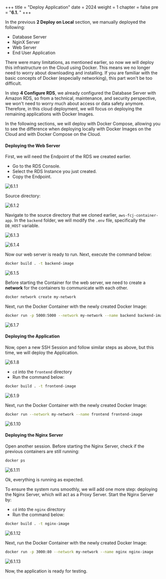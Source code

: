 +++
title = "Deploy Application"
date = 2024
weight = 1
chapter = false
pre = "<b>6.1. </b>"
+++

In the previous **2 Deploy on Local** section, we manually deployed the following:

- Database Server
- NginX Server
- Web Server
- End User Application

There were many limitations, as mentioned earlier, so now we will deploy this infrastructure on the Cloud using Docker. This means we no longer need to worry about downloading and installing. If you are familiar with the basic concepts of Docker (especially networking), this part won't be too difficult.

In step **4 Configure RDS**, we already configured the Database Server with Amazon RDS, so from a technical, maintenance, and security perspective, we won't need to worry much about access or data safety anymore. Therefore, in this cloud deployment, we will focus on deploying the remaining applications with Docker Images.

In the following sections, we will deploy with Docker Compose, allowing you to see the difference when deploying locally with Docker Images on the Cloud and with Docker Compose on the Cloud.

#### Deploying the Web Server

First, we will need the Endpoint of the RDS we created earlier.

- Go to the RDS Console.
- Select the RDS Instance you just created.
- Copy the Endpoint.

![6.1.1](/images/6-docker-image/6.1.1.png)

Source directory:

![6.1.2](/images/6-docker-image/6.1.2.png)

Navigate to the source directory that we cloned earlier, `aws-fcj-container-app`. In the `backend` folder, we will modify the `.env` file, specifically the `DB_HOST` variable.

![6.1.3](/images/6-docker-image/6.1.3.png)

![6.1.4](/images/6-docker-image/6.1.4.png)

Now our web server is ready to run. Next, execute the command below:

```bash
docker build . -t backend-image
```

![6.1.5](/images/6-docker-image/6.1.5.png)

Before starting the Container for the web server, we need to create a **network** for the containers to communicate with each other.

```bash
docker network create my-network
```

Next, run the Docker Container with the newly created Docker Image:

```bash
docker run -p 5000:5000 --network my-network --name backend backend-image
```

![6.1.7](/images/6-docker-image/6.1.7.png)

#### Deploying the Application

Now, open a new SSH Session and follow similar steps as above, but this time, we will deploy the Application.

![6.1.8](/images/6-docker-image/6.1.8.png)

- `cd` into the `frontend` directory
- Run the command below:

```bash
docker build . -t frontend-image
```

![6.1.9](/images/6-docker-image/6.1.9.png)

Next, run the Docker Container with the newly created Docker Image:

```bash
docker run --network my-network --name frontend frontend-image
```

![6.1.10](/images/6-docker-image/6.1.10.png)

#### Deploying the Nginx Server

Open another session. Before starting the Nginx Server, check if the previous containers are still running:

```bash
docker ps
```

![6.1.11](/images/6-docker-image/6.1.11.png)

Ok, everything is running as expected.

To ensure the system runs smoothly, we will add one more step: deploying the Nginx Server, which will act as a Proxy Server. Start the Nginx Server by:

- `cd` into the `nginx` directory
- Run the command below:

```bash
docker build . -t nginx-image
```

![6.1.12](/images/6-docker-image/6.1.12.png)

Next, run the Docker Container with the newly created Docker Image:

```bash
docker run -p 3000:80 --network my-network --name nginx nginx-image
```

![6.1.13](/images/6-docker-image/6.1.13.png)

Now, the application is ready for testing.
